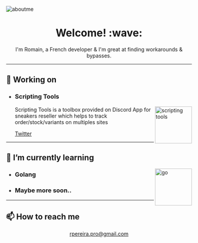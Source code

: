 ![aboutme](https://cdn.discordapp.com/attachments/808528452000808990/1120049689950163055/carbon.png)

<h1 align='center'> Welcome! :wave:</h1>
<p align='center'>
I'm Romain, a French developer & I'm great at finding workarounds & bypasses.
</p>

---

## 🔭 Working on
<ul>
  <li>
    <h3><b>Scripting Tools</b></h3>
    <img width="100" align='right' alt="scripting tools" src="https://cdn.discordapp.com/attachments/808528452000808990/1120323055181385768/ZKOhewTD_400x400.png">
    <p> Scripting Tools is a toolbox provided on Discord App for sneakers reseller which helps to track order/stock/variants on multiples sites </p>
    <a href="https://twitter.com/scriptingtool">Twitter</a>
    <a href=""></a>
  </li>
</ul> 

--- 

## 🌱 I’m currently learning
<img width="100" align='right' alt="go" src="https://cdn.discordapp.com/attachments/808528452000808990/1120324323312422963/Go-Logo_Blue.png">
<ul>  <li>
    <h3><b>Golang</b></h3>
  </li>
  <li>
    <h3><b>Maybe more soon..</b></h3>
  </li>
</ul> 

--- 

## 📫 How to reach me
<p align='center'>
  <a href="mailto:rpereira.pro@gmail.com">rpereira.pro@gmail.com</a>
</p>
<!--
**romsdaplug/romain** is a ✨ _special_ ✨ repository because its `README.md` (this file) appears on your GitHub profile.



Here are some ideas to get you started:

- 🔭 I’m currently working on ...
- 🌱 I’m currently learning ...
- 👯 I’m looking to collaborate on ...
- 🤔 I’m looking for help with ...
- 💬 Ask me about ...
- 📫 How to reach me: ...
- 😄 Pronouns: ...
- ⚡ Fun fact: ...
-->
